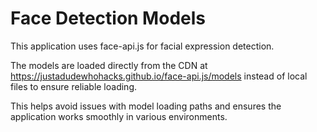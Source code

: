
# Face Detection Models

This application uses face-api.js for facial expression detection.

The models are loaded directly from the CDN at https://justadudewhohacks.github.io/face-api.js/models instead of local files to ensure reliable loading.

This helps avoid issues with model loading paths and ensures the application works smoothly in various environments.
